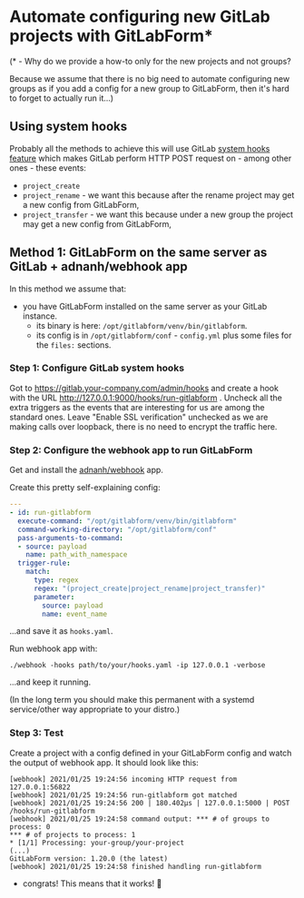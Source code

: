 # Automate configuring new GitLab projects with GitLabForm*

(* - Why do we provide a how-to only for the new projects and not groups?

Because we assume that there is no big need to automate configuring new groups as if you add a config for a new group
to GitLabForm, then it's hard to forget to actually run it...)

## Using system hooks

Probably all the methods to achieve this will use GitLab [system hooks feature](https://docs.gitlab.com/ee/system_hooks/system_hooks.html)
which makes GitLab perform HTTP POST request on - among other ones - these events:

* `project_create`
* `project_rename` - we want this because after the rename project may get a new config from GitLabForm,
* `project_transfer` - we want this because under a new group the project may get a new config from GitLabForm,

## Method 1: GitLabForm on the same server as GitLab + adnanh/webhook app

In this method we assume that:

* you have GitLabForm installed on the same server as your GitLab instance.
  * its binary is here: `/opt/gitlabform/venv/bin/gitlabform`.
  * its config is in `/opt/gitlabform/conf` - `config.yml` plus some files for the `files:` sections.



### Step 1: Configure GitLab system hooks

Got to https://gitlab.your-company.com/admin/hooks and create a hook with the URL http://127.0.0.1:9000/hooks/run-gitlabform .
Uncheck all the extra triggers as the events that are interesting for us are among the standard ones.
Leave "Enable SSL verification" unchecked as we are making calls over loopback, there is no need to encrypt the traffic
here.

### Step 2: Configure the webhook app to run GitLabForm

Get and install the [adnanh/webhook](https://github.com/adnanh/webhook) app.

Create this pretty self-explaining config:

```yaml
---
- id: run-gitlabform
  execute-command: "/opt/gitlabform/venv/bin/gitlabform"
  command-working-directory: "/opt/gitlabform/conf"
  pass-arguments-to-command:
  - source: payload
    name: path_with_namespace
  trigger-rule:
    match:
      type: regex
      regex: "(project_create|project_rename|project_transfer)"
      parameter:
        source: payload
        name: event_name
```

...and save it as `hooks.yaml`.

Run webhook app with:

```shell
./webhook -hooks path/to/your/hooks.yaml -ip 127.0.0.1 -verbose
```

...and keep it running.

(In the long term you should make this permanent with a systemd service/other way appropriate to your distro.)

### Step 3: Test

Create a project with a config defined in your GitLabForm config and watch the output of webhook app.
It should look like this:

```
[webhook] 2021/01/25 19:24:56 incoming HTTP request from 127.0.0.1:56822
[webhook] 2021/01/25 19:24:56 run-gitlabform got matched
[webhook] 2021/01/25 19:24:56 200 | 180.402µs | 127.0.0.1:5000 | POST /hooks/run-gitlabform
[webhook] 2021/01/25 19:24:58 command output: *** # of groups to process: 0
*** # of projects to process: 1
* [1/1] Processing: your-group/your-project
(...)
GitLabForm version: 1.20.0 (the latest)
[webhook] 2021/01/25 19:24:58 finished handling run-gitlabform
```

- congrats! This means that it works! 🎉
